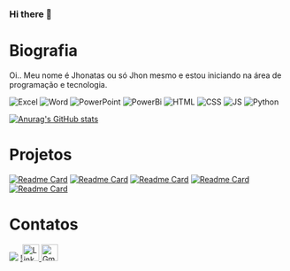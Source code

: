 ### Hi there 👋

# Biografia

Oi.. Meu nome é Jhonatas ou só Jhon mesmo e estou iniciando na área de programação e tecnologia. 

![Excel](https://img.shields.io/badge/Microsoft_Excel-217346?style=for-the-badge&logo=microsoft-excel&logoColor=white)
![Word](https://img.shields.io/badge/Microsoft_Word-2B579A?style=for-the-badge&logo=microsoft-word&logoColor=white)
![PowerPoint](https://img.shields.io/badge/Microsoft_PowerPoint-B7472A?style=for-the-badge&logo=microsoft-powerpoint&logoColor=white)
![PowerBi](https://img.shields.io/badge/PowerBI-F2C811?style=for-the-badge&logo=Power%20BI&logoColor=white)
![HTML](https://img.shields.io/badge/HTML5-E34F26?style=for-the-badge&logo=html5&logoColor=white)
![CSS](https://img.shields.io/badge/CSS3-1572B6?style=for-the-badge&logo=css3&logoColor=white)
![JS](https://img.shields.io/badge/JavaScript-323330?style=for-the-badge&logo=javascript&logoColor=F7DF1E)
![Python](https://img.shields.io/badge/Python-FFD43B?style=for-the-badge&logo=python&logoColor=blue)

[![Anurag's GitHub stats](https://github-readme-stats.vercel.app/api?username=JhonGb26&theme=radical)](https://github.com/anuraghazra/github-readme-stats)

# Projetos

[![Readme Card](https://github-readme-stats.vercel.app/api/pin/?username=JhonGb26&repo=Html)](https://github.com/JhonGb26/Html)
[![Readme Card](https://github-readme-stats.vercel.app/api/pin/?username=JhonGb26&repo=devweekgit.github.io)](https://github.com/JhonGb26/devweekgit.github.io)
[![Readme Card](https://github-readme-stats.vercel.app/api/pin/?username=JhonGb26&repo=target_estagio)](https://github.com/JhonGb26/target_estagio)
[![Readme Card](https://github-readme-stats.vercel.app/api/pin/?username=JhonGb26&repo=EbaJavaScript)](https://github.com/JhonGb26/EbaJavaScript)
[![Readme Card](https://github-readme-stats.vercel.app/api/pin/?username=JhonGb26&repo=ebacSql)](https://github.com/JhonGb26/ebacSql)

# Contatos
<a class="apresentacao__links__link" href="https://www.linkedin.com/in/jhonatas-nascimento-a9383a252/"><img src="https://img.shields.io/badge/LinkedIn-0077B5?style=for-the-badge&logo=linkedin&logoColor=white"></a> 
[!<img scr="https://img.shields.io/badge/LinkedIn-0077B5?style=for-the-badge&logo=linkedin&logoColor=white" alt="Linkedin" height="30"> ](https://www.linkedin.com/mwlite/in/jhonatas-nascimento-a9383a252)
 [<img scr="{https://img.shields.io/badge/Gmail-D14836?style=for-the-badge&logo=gmail&logoColor=white}" alt="Gmail" height="30" />](jhonjohn.js@gmail.com)

